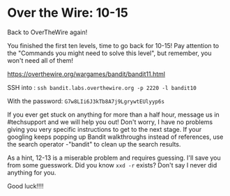 # Over the Wire: 10-15

Back to OverTheWire again!

You finished the first ten levels, time to go back for 10-15! Pay
attention to the "Commands you might need to solve this level", but
remember, you won't need all of them!

<https://overthewire.org/wargames/bandit/bandit11.html> 

SSH into : `ssh bandit.labs.overthewire.org -p 2220 -l bandit10`

With the password: `G7w8LIi6J3kTb8A7j9LgrywtEUlyyp6s`

If you ever get stuck on anything for more than a half hour, message us
in \#techsupport and we will help you out! Don't worry, I have no
problems giving you very specific instructions to get to the next stage.
If your googling keeps popping up Bandit walkthroughs instead of
references, use the search operator -"bandit" to clean up the search
results.

As a hint, 12-13 is a miserable problem and requires guessing. I'll save
you from some guesswork. Did you know `xxd -r` exists? Don't say I never
did anything for you.

Good luck!!!!
